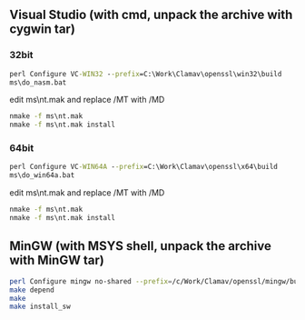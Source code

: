 ## Visual Studio (with cmd, unpack the archive with cygwin tar)

### 32bit
```bat
perl Configure VC-WIN32 --prefix=C:\Work\Clamav\openssl\win32\build
ms\do_nasm.bat
```

edit ms\nt.mak and replace /MT with /MD

```bat
nmake -f ms\nt.mak
nmake -f ms\nt.mak install
```


### 64bit
```bat
perl Configure VC-WIN64A --prefix=C:\Work\Clamav\openssl\x64\build
ms\do_win64a.bat
```

edit ms\nt.mak and replace /MT with /MD

```bat
nmake -f ms\nt.mak
nmake -f ms\nt.mak install
```


## MinGW (with MSYS shell, unpack the archive with MinGW tar)
```sh
perl Configure mingw no-shared --prefix=/c/Work/Clamav/openssl/mingw/build
make depend
make
make install_sw
```

